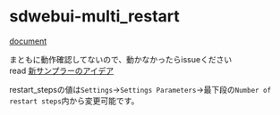 ﻿# sdwebui-multi_restart
[document](https://note.com/br_d/n/n276380a05ecf?sub_rt=share_h)

まともに動作確認してないので、動かなかったらissueください  
read [新サンプラーのアイデア](https://note.com/br_d/n/n276380a05ecf?sub_rt=share_h)

restart_stepsの値は`Settings`→`Settings Parameters`→最下段の`Number of restart steps`内から変更可能です。

